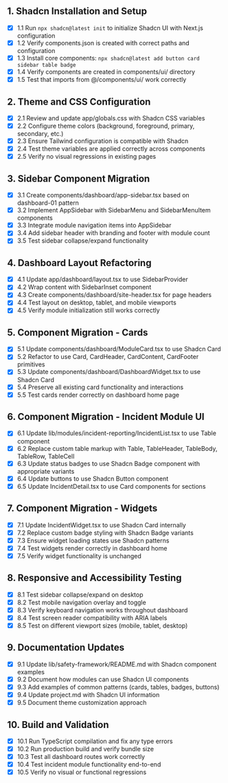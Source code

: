 ## 1. Shadcn Installation and Setup

- [x] 1.1 Run `npx shadcn@latest init` to initialize Shadcn UI with Next.js configuration
- [x] 1.2 Verify components.json is created with correct paths and configuration
- [x] 1.3 Install core components: `npx shadcn@latest add button card sidebar table badge`
- [x] 1.4 Verify components are created in components/ui/ directory
- [x] 1.5 Test that imports from @/components/ui/ work correctly

## 2. Theme and CSS Configuration

- [x] 2.1 Review and update app/globals.css with Shadcn CSS variables
- [x] 2.2 Configure theme colors (background, foreground, primary, secondary, etc.)
- [x] 2.3 Ensure Tailwind configuration is compatible with Shadcn
- [x] 2.4 Test theme variables are applied correctly across components
- [x] 2.5 Verify no visual regressions in existing pages

## 3. Sidebar Component Migration

- [x] 3.1 Create components/dashboard/app-sidebar.tsx based on dashboard-01 pattern
- [x] 3.2 Implement AppSidebar with SidebarMenu and SidebarMenuItem components
- [x] 3.3 Integrate module navigation items into AppSidebar
- [x] 3.4 Add sidebar header with branding and footer with module count
- [x] 3.5 Test sidebar collapse/expand functionality

## 4. Dashboard Layout Refactoring

- [x] 4.1 Update app/dashboard/layout.tsx to use SidebarProvider
- [x] 4.2 Wrap content with SidebarInset component
- [x] 4.3 Create components/dashboard/site-header.tsx for page headers
- [x] 4.4 Test layout on desktop, tablet, and mobile viewports
- [x] 4.5 Verify module initialization still works correctly

## 5. Component Migration - Cards

- [x] 5.1 Update components/dashboard/ModuleCard.tsx to use Shadcn Card
- [x] 5.2 Refactor to use Card, CardHeader, CardContent, CardFooter primitives
- [x] 5.3 Update components/dashboard/DashboardWidget.tsx to use Shadcn Card
- [x] 5.4 Preserve all existing card functionality and interactions
- [x] 5.5 Test cards render correctly on dashboard home page

## 6. Component Migration - Incident Module UI

- [x] 6.1 Update lib/modules/incident-reporting/IncidentList.tsx to use Table component
- [x] 6.2 Replace custom table markup with Table, TableHeader, TableBody, TableRow, TableCell
- [x] 6.3 Update status badges to use Shadcn Badge component with appropriate variants
- [x] 6.4 Update buttons to use Shadcn Button component
- [x] 6.5 Update IncidentDetail.tsx to use Card components for sections

## 7. Component Migration - Widgets

- [x] 7.1 Update IncidentWidget.tsx to use Shadcn Card internally
- [x] 7.2 Replace custom badge styling with Shadcn Badge variants
- [x] 7.3 Ensure widget loading states use Shadcn patterns
- [x] 7.4 Test widgets render correctly in dashboard home
- [x] 7.5 Verify widget functionality is unchanged

## 8. Responsive and Accessibility Testing

- [x] 8.1 Test sidebar collapse/expand on desktop
- [x] 8.2 Test mobile navigation overlay and toggle
- [x] 8.3 Verify keyboard navigation works throughout dashboard
- [x] 8.4 Test screen reader compatibility with ARIA labels
- [x] 8.5 Test on different viewport sizes (mobile, tablet, desktop)

## 9. Documentation Updates

- [x] 9.1 Update lib/safety-framework/README.md with Shadcn component examples
- [x] 9.2 Document how modules can use Shadcn UI components
- [x] 9.3 Add examples of common patterns (cards, tables, badges, buttons)
- [x] 9.4 Update project.md with Shadcn UI information
- [x] 9.5 Document theme customization approach

## 10. Build and Validation

- [x] 10.1 Run TypeScript compilation and fix any type errors
- [x] 10.2 Run production build and verify bundle size
- [x] 10.3 Test all dashboard routes work correctly
- [x] 10.4 Test incident module functionality end-to-end
- [x] 10.5 Verify no visual or functional regressions
